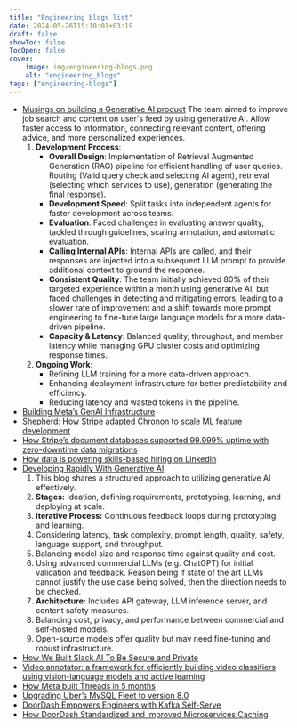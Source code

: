 ```yaml
---
title: "Engineering blogs list"
date: 2024-05-26T15:10:01+03:19
draft: false
showToc: false
TocOpen: false
cover:
    image: img/engineering-blogs.png
    alt: "engineering_blogs"
tags: ["engineering-blogs"]
---
```


* [Musings on building a Generative AI product](https://www.linkedin.com/blog/engineering/generative-ai/musings-on-building-a-generative-ai-product)
    The team aimed to improve job search and content on user's feed by using generative AI. Allow faster access to information, connecting relevant content, offering advice, and more personalized experiences.
    1. **Development Process**:
       - **Overall Design**: Implementation of Retrieval Augmented Generation (RAG) pipeline for efficient handling of user queries. Routing (Valid query check and selecting AI agent), retrieval (selecting which services to use), generation (generating the final response).
       - **Development Speed**: Split tasks into independent agents for faster development across teams.
       - **Evaluation**: Faced challenges in evaluating answer quality, tackled through guidelines, scaling annotation, and automatic evaluation.
       - **Calling Internal APIs**: Internal APIs are called, and their responses are injected into a subsequent LLM prompt to provide additional context to ground the response.
       - **Consistent Quality**: The team initially achieved 80% of their targeted experience within a month using generative AI, but faced challenges in detecting and mitigating errors, leading to a slower rate of improvement and a shift towards more prompt engineering to fine-tune large language models for a more data-driven pipeline.
       - **Capacity & Latency**: Balanced quality, throughput, and member latency while managing GPU cluster costs and optimizing response times.
    2. **Ongoing Work**:
       - Refining LLM training for a more data-driven approach.
       - Enhancing deployment infrastructure for better predictability and efficiency.
       - Reducing latency and wasted tokens in the pipeline.
* [Building Meta’s GenAI Infrastructure](https://engineering.fb.com/2024/03/12/data-center-engineering/building-metas-genai-infrastructure/)
* [Shepherd: How Stripe adapted Chronon to scale ML feature development](https://stripe.com/blog/shepherd-how-stripe-adapted-chronon-to-scale-ml-feature-development)
* [How Stripe’s document databases supported 99.999% uptime with zero-downtime data migrations](https://stripe.com/blog/how-stripes-document-databases-supported-99.999-uptime-with-zero-downtime-data-migrations)
* [How data is powering skills-based hiring on LinkedIn](https://www.linkedin.com/blog/engineering/talent/how-data-is-powering-skills-based-hiring-on-linkedin)
* [Developing Rapidly With Generative AI](https://discord.com/blog/developing-rapidly-with-generative-ai)
    1. This blog shares a structured approach to utilizing generative AI effectively.
    2. **Stages:** Ideation, defining requirements, prototyping, learning, and deploying at scale.
    3. **Iterative Process:** Continuous feedback loops during prototyping and learning.
    4. Considering latency, task complexity, prompt length, quality, safety, language support, and throughput.
    5. Balancing model size and response time against quality and cost.
    6. Using advanced commercial LLMs (e.g. ChatGPT) for initial validation and feedback. Reason being if state of the art LLMs cannot justify the use case being solved, then the direction needs to be checked.
    7. **Architecture:** Includes API gateway, LLM inference server, and content safety measures.
    8. Balancing cost, privacy, and performance between commercial and self-hosted models.
    9. Open-source models offer quality but may need fine-tuning and robust infrastructure.
* [How We Built Slack AI To Be Secure and Private](https://slack.engineering/how-we-built-slack-ai-to-be-secure-and-private/)
* [Video annotator: a framework for efficiently building video classifiers using vision-language models and active learning](https://netflixtechblog.com/video-annotator-building-video-classifiers-using-vision-language-models-and-active-learning-8ebdda0b2db4)
* [How Meta built Threads in 5 months](https://engineering.fb.com/2023/11/06/android/how-meta-built-threads-in-5-months/)
* [Upgrading Uber’s MySQL Fleet  to version 8.0](https://www.uber.com/en-IN/blog/upgrading-ubers-mysql-fleet/?uclick_id=112f275b-5b0e-43cf-8d19-8333823b3830)
* [DoorDash Empowers Engineers with Kafka Self-Serve](https://doordash.engineering/2024/08/13/doordash-engineers-with-kafka-self-serve/)
* [How DoorDash Standardized and Improved Microservices Caching](https://doordash.engineering/2023/10/19/how-doordash-standardized-and-improved-microservices-caching/)
